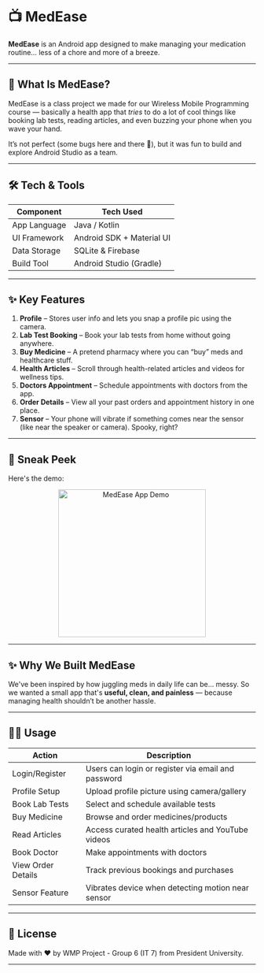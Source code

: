 # 📺 MedEase

**MedEase** is an Android app designed to make managing your medication routine… less of a chore and more of a breeze.

---

## 🚀 What Is MedEase?

MedEase is a class project we made for our Wireless Mobile Programming course — basically a health app that *tries* to do a lot of cool things like booking lab tests, reading articles, and even buzzing your phone when you wave your hand.

It’s not perfect (some bugs here and there 👀), but it was fun to build and explore Android Studio as a team.

---

## 🛠️ Tech & Tools

| Component     | Tech Used                  |
| ------------- | -------------------------- |
| App Language  | Java / Kotlin              |
| UI Framework  | Android SDK + Material UI  |
| Data Storage  | SQLite & Firebase          |
| Build Tool    | Android Studio (Gradle)    |

---

## ✨ Key Features

1. **Profile** – Stores user info and lets you snap a profile pic using the camera.
2. **Lab Test Booking** – Book your lab tests from home without going anywhere.
3. **Buy Medicine** – A pretend pharmacy where you can “buy” meds and healthcare stuff.
4. **Health Articles** – Scroll through health-related articles and videos for wellness tips.
5. **Doctors Appointment** – Schedule appointments with doctors from the app.
6. **Order Details** – View all your past orders and appointment history in one place.
7. **Sensor** – Your phone will vibrate if something comes near the sensor (like near the speaker or camera). Spooky, right?

---

## 📸 Sneak Peek

Here's the demo:

<p align="center">
  <img src="demo/MedEase_Demo.mp4" alt="MedEase App Demo" width="300"/>
</p>

---

## ✨ Why We Built MedEase

We've been inspired by how juggling meds in daily life can be… messy. So we wanted a small app that's **useful, clean, and painless** — because managing health shouldn’t be another hassle.

---

## 👩‍💼 Usage

| Action             | Description                                        |
| ------------------ | -------------------------------------------------- |
| Login/Register     | Users can login or register via email and password |
| Profile Setup      | Upload profile picture using camera/gallery        |
| Book Lab Tests     | Select and schedule available tests                |
| Buy Medicine       | Browse and order medicines/products                |
| Read Articles      | Access curated health articles and YouTube videos  |
| Book Doctor        | Make appointments with doctors                     |
| View Order Details | Track previous bookings and purchases              |
| Sensor Feature     | Vibrates device when detecting motion near sensor  |

---

## 📄 License

Made with ❤️ by WMP Project - Group 6 (IT 7) from President University.

---
